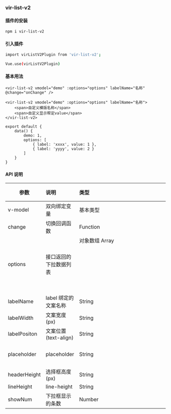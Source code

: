 ### vir-list-v2

#### 插件的安装

```bash
npm i vir-list-v2
```

#### 引入插件

```bash
import virListV2Plugin from 'vir-list-v2';

Vue.use(virListV2Plugin)
```

#### 基本用法

```vue
<vir-list-v2 vmodel="demo" :options="options" labelName="名称" @change="onChange" />

<vir-list-v2 vmodel="demo" :options="options" labelName="名称">
    <span>自定义模版名称</span>
    <span>自定义显示帮定value</span>
</vir-list-v2>

export default {
    data() {
        demo: 1,
        options: [
            { label: 'xxxx', value: 1 },
            { label: 'yyyy', value: 2 }
        ]
    }
}
```

#### API 说明

| 参数 | 说明 | 类型 | 默认值 |
| --- | :--- | :--- | :---: |
| v-model | 双向绑定变量 | 基本类型 | - |
| change  | 切换回调函数 | Function | - |
| options | 接口返回的下拉数据列表 | 对象数组 Array<Object> | [] |
| labelName | label 绑定的文案名称 | String | '' |
| labelWidth | 文案宽度(px) | String | '72' |
| labelPositon | 文案位置(text-align) | String | 'right' |
| placeholder | placeholder | String | '请选择内容' |
| headerHeight | 选择框高度(px) | String | '30' |
| lineHeight | line-height | String | '30' |
| showNum | 下拉框显示的条数 | Number | 10 |
